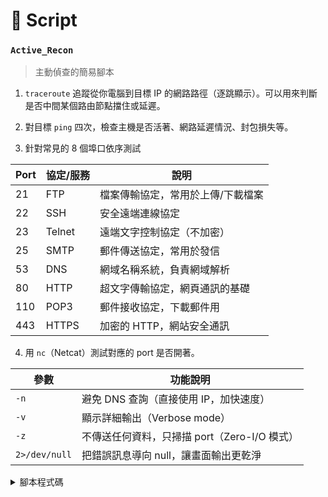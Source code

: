 # 🧾 Script


### `Active_Recon`
>主動偵查的簡易腳本

1. `traceroute` 追蹤從你電腦到目標 IP 的網路路徑（逐跳顯示）。可以用來判斷是否中間某個路由節點擋住或延遲。


2. 對目標 `ping` 四次，檢查主機是否活著、網路延遲情況、封包損失等。


3. 針對常見的 8 個埠口依序測試

| Port | 協定/服務 | 說明                 |
|------|------------|----------------------|
| 21   | FTP        | 檔案傳輸協定，常用於上傳/下載檔案 |
| 22   | SSH        | 安全遠端連線協定             |
| 23   | Telnet     | 遠端文字控制協定（不加密）       |
| 25   | SMTP       | 郵件傳送協定，常用於發信        |
| 53   | DNS        | 網域名稱系統，負責網域解析       |
| 80   | HTTP       | 超文字傳輸協定，網頁通訊的基礎    |
| 110  | POP3       | 郵件接收協定，下載郵件用        |
| 443  | HTTPS      | 加密的 HTTP，網站安全通訊       |


4. 用 `nc`（Netcat）測試對應的 port 是否開著。


| 參數                    | 功能說明     |
|-----------------------|----------|
| `-n`                  | 避免 DNS 查詢（直接使用 IP，加快速度） |
| `-v`                  | 顯示詳細輸出（Verbose mode） |
| `-z`                  | 不傳送任何資料，只掃描 port（Zero-I/O 模式） |
| `2>/dev/null`         | 把錯誤訊息導向 null，讓畫面輸出更乾淨 |

<details>
<summary>腳本程式碼</summary>

````
TARGET="IP"

echo "[*] 路由追蹤:"
traceroute $TARGET

echo "[*] PING 測試:"
ping -c 4 $TARGET

for port in 21 22 23 25 53 80 110 443; do
    echo "[*] 嘗試連接 $TARGET:$port"
    (echo "" | nc -nvz $TARGET $port) 2>/dev/null
done
````

</details>